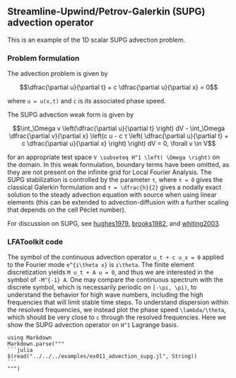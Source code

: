 ## Streamline-Upwind/Petrov-Galerkin (SUPG) advection operator

This is an example of the 1D scalar SUPG advection problem.

### Problem formulation

The advection problem is given by

```math
\dfrac{\partial u}{\partial t} + c \dfrac{\partial u}{\partial x} = 0
```
where ``u = u(x,t)`` and ``c`` is its associated phase speed.

The SUPG advection weak form is given by

```math
\int_\Omega v \left(\dfrac{\partial u}{\partial t} \right) dV - \int_\Omega \dfrac{\partial v}{\partial x} \left(c u - c τ \left( \dfrac{\partial u}{\partial t} + c \dfrac{\partial u}{\partial x} \right) \right) dV = 0, \forall v \in V
```
for an appropriate test space ``V \subseteq H^1 \left( \Omega \right)`` on the domain.
In this weak formulation, boundary terms have been omitted, as they are not present on the infinite grid for Local Fourier Analysis.
The SUPG stabilization is controlled by the parameter ``τ``, where ``τ = 0`` gives the classical Galerkin formulation and ``τ = \dfrac{h}{2}`` gives a nodally exact solution to the steady advection equation with source when using linear elements (this can be extended to advection-diffusion with a further scaling that depends on the cell Péclet number).

For discussion on SUPG, see [hughes1979](@cite), [brooks1982](@cite), and [whiting2003](@cite).

### LFAToolkit code

The symbol of the continuous advection operator ``u_t + c u_x = 0`` applied to the Fourier mode ``e^{i\theta x}`` is ``i\theta``.
The finite element discretization yields ``M u_t + A u = 0``, and thus we are interested in the symbol of ``-M^{-1} A``.
One may compare the continuous spectrum with the discrete symbol, which is necessarily periodic on ``[-\pi, \pi)``, to understand the behavior for high wave numbers, including the high frequencies that will limit stable time steps.
To understand dispersion within the resolved frequencies, we instead plot the phase speed ``\lambda/\theta``, which should be very close to ``c`` through the resolved frequencies.
Here we show the SUPG advection operator on ``H^1`` Lagrange basis.

````@eval
using Markdown
Markdown.parse("""
```julia
$(read("../../../examples/ex011_advection_supg.jl", String))
```
""")
````